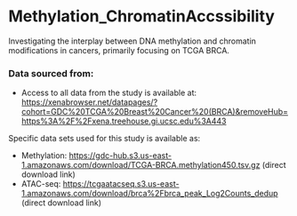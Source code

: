 # Methylation_ChromatinAccssibility
Investigating the interplay between DNA methylation and chromatin modifications in cancers, primarily focusing on TCGA BRCA.

### Data sourced from:
- Access to all data from the study is available at: https://xenabrowser.net/datapages/?cohort=GDC%20TCGA%20Breast%20Cancer%20(BRCA)&removeHub=https%3A%2F%2Fxena.treehouse.gi.ucsc.edu%3A443 <br/>

Specific data sets used for this study is available as:
- Methylation: https://gdc-hub.s3.us-east-1.amazonaws.com/download/TCGA-BRCA.methylation450.tsv.gz (direct download link)
- ATAC-seq: https://tcgaatacseq.s3.us-east-1.amazonaws.com/download/brca%2Fbrca_peak_Log2Counts_dedup (direct download link)

